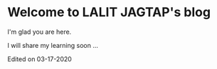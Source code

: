 # Welcome to LALIT JAGTAP's blog

I'm glad you are here. 

I will share my learning soon ...

Edited on 03-17-2020

